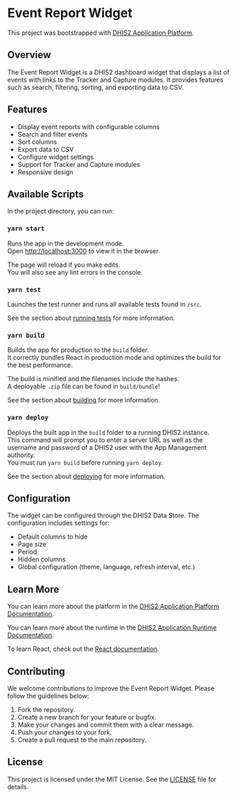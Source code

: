 # Event Report Widget

This project was bootstrapped with [DHIS2 Application Platform](https://github.com/dhis2/app-platform).

## Overview

The Event Report Widget is a DHIS2 dashboard widget that displays a list of events with links to the Tracker and Capture modules. It provides features such as search, filtering, sorting, and exporting data to CSV.

## Features

- Display event reports with configurable columns
- Search and filter events
- Sort columns
- Export data to CSV
- Configure widget settings
- Support for Tracker and Capture modules
- Responsive design

## Available Scripts

In the project directory, you can run:

### `yarn start`

Runs the app in the development mode.<br />
Open [http://localhost:3000](http://localhost:3000) to view it in the browser.

The page will reload if you make edits.<br />
You will also see any lint errors in the console.

### `yarn test`

Launches the test runner and runs all available tests found in `/src`.<br />

See the section about [running tests](https://platform.dhis2.nu/#/scripts/test) for more information.

### `yarn build`

Builds the app for production to the `build` folder.<br />
It correctly bundles React in production mode and optimizes the build for the best performance.

The build is minified and the filenames include the hashes.<br />
A deployable `.zip` file can be found in `build/bundle`!

See the section about [building](https://platform.dhis2.nu/#/scripts/build) for more information.

### `yarn deploy`

Deploys the built app in the `build` folder to a running DHIS2 instance.<br />
This command will prompt you to enter a server URL as well as the username and password of a DHIS2 user with the App Management authority.<br/>
You must run `yarn build` before running `yarn deploy`.<br />

See the section about [deploying](https://platform.dhis2.nu/#/scripts/deploy) for more information.

## Configuration

The widget can be configured through the DHIS2 Data Store. The configuration includes settings for:

- Default columns to hide
- Page size
- Period
- Hidden columns
- Global configuration (theme, language, refresh interval, etc.)

## Learn More

You can learn more about the platform in the [DHIS2 Application Platform Documentation](https://platform.dhis2.nu/).

You can learn more about the runtime in the [DHIS2 Application Runtime Documentation](https://runtime.dhis2.nu/).

To learn React, check out the [React documentation](https://reactjs.org/).

## Contributing

We welcome contributions to improve the Event Report Widget. Please follow the guidelines below:

1. Fork the repository.
2. Create a new branch for your feature or bugfix.
3. Make your changes and commit them with a clear message.
4. Push your changes to your fork.
5. Create a pull request to the main repository.

## License

This project is licensed under the MIT License. See the [LICENSE](LICENSE) file for details.
